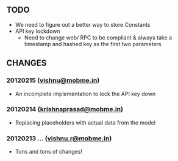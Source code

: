 
## TODO
* We need to figure out a better way to store Constants
* API key lockdown
  * Need to change web/ RPC to be compliant & always take a timestamp and hashed key as the first two parameters

## CHANGES

### 20120215 (vishnu@mobme.in)
* An incomplete implementation to lock the API key down

### 20120214 (krishnaprasad@mobme.in)
* Replacing placeholders with actual data from the model

### 20120213 ... (vishnu.r@mobme.in)
* Tons and tons of changes!